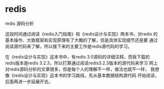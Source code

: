 # redis
redis 源码分析

这段时间通过阅读《redis入门指南》和《redis设计与实现》两本书，对redis
的基本操作、大致框架和实现原理有了大概的了解，但是具体实现细节还是要
通过阅读源代码来了解，所以接下来的主要工作是redis源代码的学习。

在《redis设计与实现》这本书中，有redis 3.0源码的详细注释，而我下载的
redis版本是redis 3.2.3，所以打算通过阅读redis3.2.3版本的源代码来学习
网上对redis源码分析的文章很多，但是每个人的理解不一样，做法也就不一样，
我想像《redis设计与实现》这本书的学习路线，先从基本数据结构源代码
开始阅读，后面再进一步延展开去。
